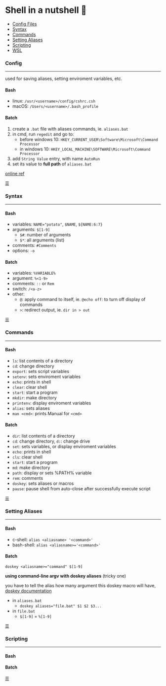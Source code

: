 # Shell in a nutshell :chestnut:

- [Config Files](#Config)
- [Syntax](#Syntax)
- [Commands](#Commands)
- [Setting Aliases](#Setting-Aliases)
- [Scripting](#Scripting)
- [WSL](./WSL.md)

### Config

---
used for saving aliases, setting enviroment variables, etc.


#### Bash
- linux: `/usr/<username>/config/cshrc.csh`
- macOS: `/Users/<username>/.bash_profile`

#### Batch

1. create a `.bat` file with aliases commands, ie. `aliases.bat`
2. in cmd, run `regedit` and go to:
    - before windows 10: `HKEY_CURRENT_USER\Software\Microsoft\Command Processor`
    - in windows 10: `HKEY_LOCAL_MACHINE\SOFTWARE\Microsoft\Command Processor`
3. add `String Value` entry, with name `AutoRun`
4. set its value to **full path** of `aliases.bat`

[online ref](https://stackoverflow.com/questions/20530996/aliases-in-windows-command-prompt)


[&#9776;](#Shell-in-a-nutshell)

### Syntax
---

#### Bash
- variables: `NAME="potato"`, `$NAME`, `${NAME:6:7}`
- arguments: `$[1-9]`
    - `$#`: number of arguments
    - `$*`: all arguments (list)
- comments: `#Comments`
- options: `-o`

#### Batch
- variables: `%VARIABLE%`
- argument: `%<1-9>`
- comments: `::` or `Rem`
- switch: `/<a-z>`
- other:
    - `@`: apply command to itself, ie. `@echo off`: to turn off display of commands
    - `>`: redirect output, ie. `dir in > out`

[&#9776;](#Shell-in-a-nutshell)

### Commands

---

#### Bash

- `ls`: list contents of a directory
- `cd`: change directory
- `export`: sets script variables
- `setenv`: sets enviroment variables
- `echo`: prints in shell
- `clear`: clear shell
- `start`: start a program
- `mkdir`: make directory
- `printenv`: display enviroment variables
- `alias`: sets aliases
- `man <cmd>`: prints Manual for `<cmd>`


#### Batch

- `dir`: list contents of a directory
- `cd`: change directory, `d:`: change drive
- `set`: sets variables, or display enviroment variables
- `echo`: prints in shell
- `cls`: clear shell
- `start`: start a program
- `md`: make directory
- `path`: display or sets %PATH% variable
- `rem`: comments
- `doskey`: sets aliases or macros
- `pause`: pause shell from auto-close after successfully execute script

[&#9776;](#Shell-in-a-nutshell)

### Setting Aliases

---


#### Bash

- c-shell: `alias <aliasname> '<command>'`
- bash-shell: `alias <aliasname>='<command>'`

#### Batch

`doskey <aliasname>="command" $[1-9]`

**using command-line argv with doskey aliases** (tricky one)

you have to tell the alias how many argument this doskey macro will have, [doskey documentation](https://ss64.com/nt/doskey.html)

- in `aliases.bat`
    - `doskey aliases="file.bat" $1 $2 $3...`
- in `file.bat`
    - `$[1-9]` = `%[1-9]`


[&#9776;](#Shell-in-a-nutshell)

### Scripting

---


#### Bash

#### Batch

[&#9776;](#Shell-in-a-nutshell)
